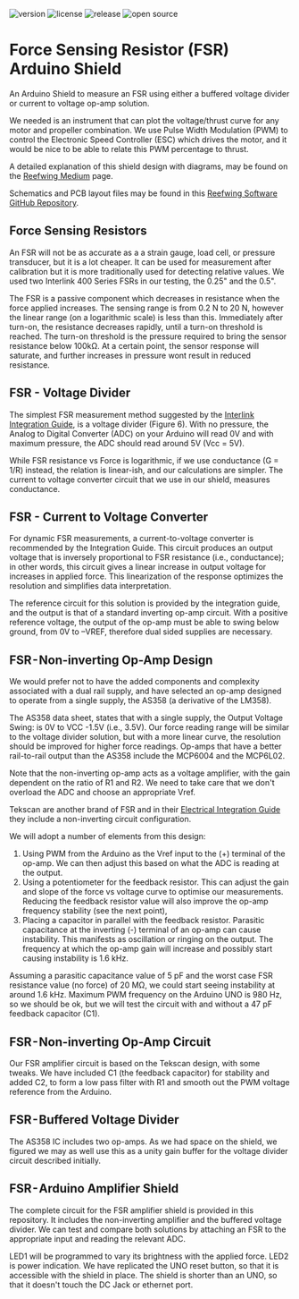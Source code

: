 ![version](https://img.shields.io/github/v/tag/Reefwing-Software/Force-Sensing-Resistor-Arduino-Shield) ![license](https://img.shields.io/badge/license-MIT-green) ![release](https://img.shields.io/github/release-date/Reefwing-Software/Force-Sensing-Resistor-Arduino-Shield?color="red") ![open source](https://badgen.net/badge/open/source/blue?icon=github)

# Force Sensing Resistor (FSR) Arduino Shield

An Arduino Shield to measure an FSR using either a buffered voltage divider or current to voltage op-amp solution.

We needed is an instrument that can plot the voltage/thrust curve for any motor and propeller combination. We use Pulse Width Modulation (PWM) to control the Electronic Speed Controller (ESC) which drives the motor, and it would be nice to be able to relate this PWM percentage to thrust.

A detailed explanation of this shield design with diagrams, may be found on the [Reefwing Medium](https://medium.com/@reefwing) page.

Schematics and PCB layout files may be found in this [Reefwing Software GitHub Repository](https://github.com/Reefwing-Software/Force-Sensing-Resistor-Arduino-Shield).

## Force Sensing Resistors

An FSR will not be as accurate as a a strain gauge, load cell, or pressure transducer, but it is a lot cheaper. It can be used for measurement after calibration but it is more traditionally used for detecting relative values. We used two Interlink 400 Series FSRs in our testing, the 0.25" and the 0.5". 

The FSR is a passive component which decreases in resistance when the force applied increases. The sensing range is from 0.2 N to 20 N, however the linear range (on a logarithmic scale) is less than this. Immediately after turn-on, the resistance decreases rapidly, until a turn-on threshold is reached. The turn-on threshold is the pressure required to bring the sensor resistance below 100kΩ. At a certain point, the sensor response will saturate, and further increases in pressure wont result in reduced resistance.

## FSR - Voltage Divider

The simplest FSR measurement method suggested by the [Interlink Integration Guide](https://www.pololu.com/file/0J749/FSR400-Series-Integration-Guide-13.pdf), is a voltage divider (Figure 6). With no pressure, the Analog to Digital Converter (ADC) on your Arduino will read 0V and with maximum pressure, the ADC should read around 5V (Vcc = 5V).

While FSR resistance vs Force is logarithmic, if we use conductance (G = 1/R) instead, the relation is linear-ish, and our calculations are simpler. The current to voltage converter circuit that we use in our shield, measures conductance.

## FSR - Current to Voltage Converter

For dynamic FSR measurements, a current-to-voltage converter is recommended by the Integration Guide. This circuit produces an output voltage that is inversely proportional to FSR resistance (i.e., conductance); in other words, this circuit gives a linear increase in output voltage for increases in applied force. This linearization of the response optimizes the resolution and simplifies data interpretation.

The reference circuit for this solution is provided by the integration guide, and the output is that of a standard inverting op-amp circuit. With a positive reference voltage, the output of the op-amp must be able to swing below ground, from 0V to –VREF, therefore dual sided supplies are necessary.

## FSR - Non-inverting Op-Amp Design

We would prefer not to have the added components and complexity associated with a dual rail supply, and have selected an op-amp designed to operate from a single supply, the AS358 (a derivative of the LM358).

The AS358 data sheet, states that with a single supply, the Output Voltage Swing: is 0V to VCC -1.5V (i.e., 3.5V). Our force reading range will be similar to the voltage divider solution, but with a more linear curve, the resolution should be improved for higher force readings. Op-amps that have a better rail-to-rail output than the AS358 include the MCP6004 and the MCP6L02.

Note that the non-inverting op-amp acts as a voltage amplifier, with the gain dependent on the ratio of R1 and R2. We need to take care that we don't overload the ADC and choose an appropriate Vref.

Tekscan are another brand of FSR and in their [Electrical Integration Guide](https://www.tekscan.com/sites/default/files/FLX-Best-Practice-Electrical-Integration-RevB.pdf) they include a non-inverting circuit configuration.

We will adopt a number of elements from this design:

1. Using PWM from the Arduino as the Vref input to the (+) terminal of the op-amp. We can then adjust this based on what the ADC is reading at the output.
2. Using a potentiometer for the feedback resistor. This can adjust the gain and slope of the force vs voltage curve to optimise our measurements. Reducing the feedback resistor value will also improve the op-amp frequency stability (see the next point),
3. Placing a capacitor in parallel with the feedback resistor. Parasitic capacitance at the inverting (-) terminal of an op-amp can cause instability. This manifests as oscillation or ringing on the output. The frequency at which the op-amp gain will increase and possibly start causing instability is 1.6 kHz.

Assuming a parasitic capacitance value of 5 pF and the worst case FSR resistance value (no force) of 20 MΩ, we could start seeing instability at around 1.6 kHz. Maximum PWM frequency on the Arduino UNO is 980 Hz, so we should be ok, but we will test the circuit with and without a 47 pF feedback capacitor (C1).

## FSR - Non-inverting Op-Amp Circuit

Our FSR amplifier circuit is based on the Tekscan design, with some tweaks. We have included C1 (the feedback capacitor) for stability and added C2, to form a low pass filter with R1 and smooth out the PWM voltage reference from the Arduino.

## FSR - Buffered Voltage Divider

The AS358 IC includes two op-amps. As we had space on the shield, we figured we may as well use this as a unity gain buffer for the voltage divider circuit described initially.

## FSR - Arduino Amplifier Shield

The complete circuit for the FSR amplifier shield is provided in this repository. It includes the non-inverting amplifier and the buffered voltage divider. We can test and compare both solutions by attaching an FSR to the appropriate input and reading the relevant ADC.

LED1 will be programmed to vary its brightness with the applied force. LED2 is power indication. We have replicated the UNO reset button, so that it is accessible with the shield in place. The shield is shorter than an UNO, so that it doesn't touch the DC Jack or ethernet port.